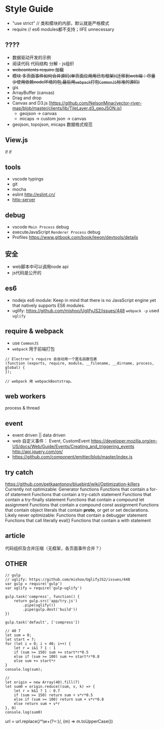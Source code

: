 # Style Guide
- "use strict"  // 类和模块的内部，默认就是严格模式
- require       // es6 modules都不支持；IIFE unnecessary


## ????
- 数据驱动开发的示例
- 阅读代码 代码结构 分解 - js组织
- ~~webcontents require 加载~~
- ~~模块 多页面事件如何合并源码(单页面应用用已有框架)(迁移到web端：尽量少使用依赖node环境的包,最后用`webpack`打包`CommonJS`标准的源码)~~
- gis
- ArrayBuffer (canvas)
- Drag and drop
- Canvas and D3.js [https://github.com/NelsonMinar/vector-river-map/blob/master/clients/lib/TileLayer.d3_geoJSON.js]
    - geojson -> canvas
    - micaps -> custom json -> canvas
- geojson, topojson, micaps 数据格式规范


## View.js
<Workbench>
    <Tree></Tree>
    <Renderer></Renderer>
    if <MapConfig></MapConfig>
    if <DataConfig></DataConfig>
</Workbench>


## tools
- vscode typings
- git
- mocha
- eslint http://eslint.cn/
- [http-server](https://www.npmjs.com/package/http-server)

## debug
- vscode `Main Process` debug
- executeJavaScript `Renderer Process` debug
- Profiles
    https://www.gitbook.com/book/leeon/devtools/details

## 安全
- web脚本中可以调用node api
- js代码是公开的

## es6
- nodejs es6 module: Keep in mind that there is no JavaScript engine yet that natively supports ES6 modules.
- uglify: https://github.com/mishoo/UglifyJS2/issues/448
  `webpack -p` used `uglify`

## require & webpack
- use `CommonJS`
- `webpack` 用于前端打包

```
// Electron's require 会自动用一个匿名函数包裹
(function (exports, require, module, __filename, __dirname, process, global) {
});

// webpack 用 webpackBootstrap。
```

## web workers
process & thread

## event
- event driven || data driven
- web 自定义事件： Event, CustomEvent
  https://developer.mozilla.org/en-US/docs/Web/Guide/Events/Creating_and_triggering_events
  http://api.jquery.com/on/
- https://github.com/component/emitter/blob/master/index.js

## try catch
https://github.com/petkaantonov/bluebird/wiki/Optimization-killers
Currently not optimizable:
    Generator functions
    Functions that contain a for-of statement
    Functions that contain a try-catch statement
    Functions that contain a try-finally statement
    Functions that contain a compound let assignment
    Functions that contain a compound const assignment
    Functions that contain object literals that contain __proto__, or get or set declarations.
Likely never optimizable:
    Functions that contain a debugger statement
    Functions that call literally eval()
    Functions that contain a with statement
    

## article
代码组织及合并压缩（无框架，各页面事件合并？）


## OTHER
```
// gulp
// uglify: https://github.com/mishoo/UglifyJS2/issues/448
var gulp = require('gulp')
var uglify = require('gulp-uglify')

gulp.task('compress', function() {
    return gulp.src('app/try.js')
        .pipe(uglify())
        .pipe(gulp.dest('build'))
})

gulp.task('default', ['compress'])
```

```
// 40 7
let sum = 0;
let start = 7;
for (let i = 0; i < 40; i++) {
    let r = i&1 ? 1 : 1
    if (sum >= 150) sum += start*r*0.5
    else if (sum >= 100) sum += start*r*0.8
    else sum += start*r
}
console.log(sum);

//
let origin = new Array(40).fill(7)
let sum0 = origin.reduce((sum, v, k) => {
    let r = k&1 ? 1 : 0.7
    if (sum >= 150) return sum + v*r*0.5
    else if (sum >= 100) return sum + v*r*0.8
    else return sum + v*r
}, 0)
console.log(sum0)
```

url = url.replace(/^\w+(?=:)/, (m) => m.toUpperCase())